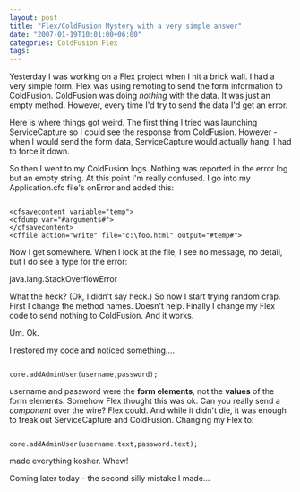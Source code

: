 ```yaml
---
layout: post
title: "Flex/ColdFusion Mystery with a very simple answer"
date: "2007-01-19T10:01:00+06:00"
categories: ColdFusion Flex 
tags: 
---
```


Yesterday I was working on a Flex project when I hit a brick wall. I had a very simple form. Flex was using remoting to send the form information to ColdFusion. ColdFusion was doing <i>nothing</i> with the data. It was just an empty method. However, every time I'd try to send the data I'd get an error.

Here is where things got weird. The first thing I tried was launching ServiceCapture so I could see the response from ColdFusion. However - when I would send the form data, ServiceCapture would actually hang. I had to force it down. 

So then I went to my ColdFusion logs. Nothing was reported in the error log but an empty string. At this point I'm really confused. I go into my Application.cfc file's onError and added this:

<code>
&lt;cfsavecontent variable="temp"&gt;
&lt;cfdump var="#arguments#"&gt;
&lt;/cfsavecontent&gt;
&lt;cffile action="write" file="c:\foo.html" output="#temp#"&gt;
</code>

Now I get somewhere. When I look at the file, I see no message, no detail, but I do see a type for the error:

java.lang.StackOverflowError

What the heck? (Ok, I didn't say heck.) So now I start trying random crap. First I change the method names. Doesn't help. Finally I change my Flex code to send nothing to ColdFusion. And it works.

Um. Ok.

I restored my code and noticed something....

<code>
core.addAdminUser(username,password);
</code>

username and password were the <b>form elements</b>, not the <b>values</b> of the form elements. Somehow Flex thought this was ok. Can you really send a <i>component</i> over the wire? Flex could. And while it didn't die, it was enough to freak out ServiceCapture and ColdFusion. Changing my Flex to:

<code>
core.addAdminUser(username.text,password.text);
</code>

made everything kosher. Whew!

Coming later today - the second silly mistake I made...